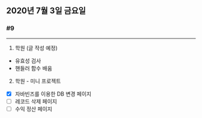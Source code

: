## 2020년 7월 3일 금요일
### #9
---
1. 학원 (글 작성 예정)
 * 유효성 검사
 * 핸들러 함수 배움
   
 2. 학원 - 미니 프로젝트
 - [x] 자바빈즈를 이용한 DB 변경 페이지
 - [ ] 레코드 삭제 페이지
 - [ ] 수익 정산 페이지
